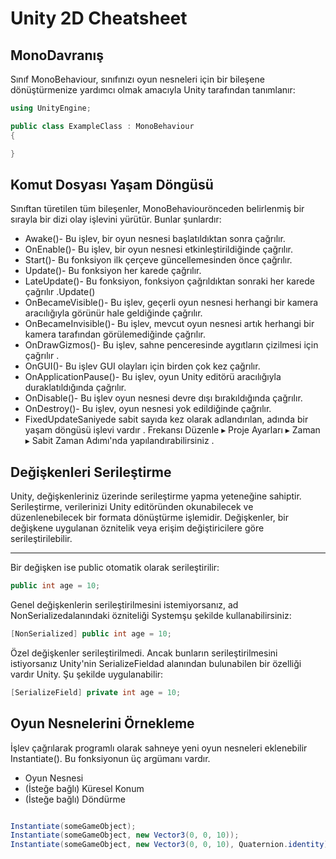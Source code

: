 # Unity 2D Cheatsheet

## MonoDavranış
Sınıf MonoBehaviour, sınıfınızı oyun nesneleri için bir bileşene dönüştürmenize yardımcı olmak amacıyla Unity tarafından tanımlanır:

```c#
using UnityEngine;

public class ExampleClass : MonoBehaviour
{

}

```

## Komut Dosyası Yaşam Döngüsü
Sınıftan türetilen tüm bileşenler, MonoBehaviourönceden belirlenmiş bir sırayla bir dizi olay işlevini yürütür. Bunlar şunlardır:

* Awake()- Bu işlev, bir oyun nesnesi başlatıldıktan sonra çağrılır.
* OnEnable()- Bu işlev, bir oyun nesnesi etkinleştirildiğinde çağrılır.
* Start()- Bu fonksiyon ilk çerçeve güncellemesinden önce çağrılır.
* Update()- Bu fonksiyon her karede çağrılır.
* LateUpdate()- Bu fonksiyon, fonksiyon çağrıldıktan sonraki her karede çağrılır .Update()
* OnBecameVisible()- Bu işlev, geçerli oyun nesnesi herhangi bir kamera aracılığıyla görünür hale geldiğinde çağrılır.
* OnBecameInvisible()- Bu işlev, mevcut oyun nesnesi artık herhangi bir kamera tarafından görülemediğinde çağrılır.
* OnDrawGizmos()- Bu işlev, sahne penceresinde aygıtların çizilmesi için çağrılır .
* OnGUI()- Bu işlev GUI olayları için birden çok kez çağrılır.
* OnApplicationPause()- Bu işlev, oyun Unity editörü aracılığıyla duraklatıldığında çağrılır.
* OnDisable()- Bu işlev oyun nesnesi devre dışı bırakıldığında çağrılır.
* OnDestroy()- Bu işlev, oyun nesnesi yok edildiğinde çağrılır.
* FixedUpdateSaniyede sabit sayıda kez olarak adlandırılan, adında bir yaşam döngüsü işlevi vardır . Frekansı Düzenle ▸ Proje Ayarları ▸ Zaman ▸ Sabit Zaman Adımı'nda yapılandırabilirsiniz .


## Değişkenleri Serileştirme
Unity, değişkenleriniz üzerinde serileştirme yapma yeteneğine sahiptir. Serileştirme, verilerinizi Unity editöründen okunabilecek ve düzenlenebilecek bir formata dönüştürme işlemidir. Değişkenler, bir değişkene uygulanan öznitelik veya erişim değiştiricilere göre serileştirilebilir.

__ ___ ___ ___

Bir değişken ise public otomatik olarak serileştirilir:

```c#
public int age = 10;
```

Genel değişkenlerin serileştirilmesini istemiyorsanız, ad NonSerializedalanındaki özniteliği Systemşu şekilde kullanabilirsiniz:

```c#
[NonSerialized] public int age = 10;
```

Özel değişkenler serileştirilmedi. Ancak bunların serileştirilmesini istiyorsanız Unity'nin SerializeFieldad alanından bulunabilen bir özelliği vardır Unity. Şu şekilde uygulanabilir:

```c#
[SerializeField] private int age = 10;
```

## Oyun Nesnelerini Örnekleme
İşlev çağrılarak programlı olarak sahneye yeni oyun nesneleri eklenebilir Instantiate(). Bu fonksiyonun üç argümanı vardır.

* Oyun Nesnesi 
* (İsteğe bağlı) Küresel Konum
* (İsteğe bağlı) Döndürme

```c#

Instantiate(someGameObject);
Instantiate(someGameObject, new Vector3(0, 0, 10));
Instantiate(someGameObject, new Vector3(0, 0, 10), Quaternion.identity);
```
